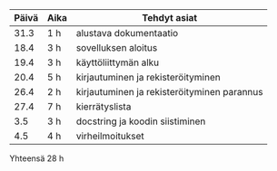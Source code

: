 | Päivä | Aika | Tehdyt asiat           |
|-------|------|------------------------|
| 31.3  | 1 h  | alustava dokumentaatio |
| 18.4  | 3 h  | sovelluksen aloitus    |
| 19.4  | 3 h  | käyttöliittymän alku   |
| 20.4  | 5 h  | kirjautuminen ja rekisteröityminen |
| 26.4  | 2 h  | kirjautuminen ja rekisteröityminen parannus |
| 27.4  | 7 h  | kierrätyslista |
| 3.5  | 3 h  | docstring ja koodin siistiminen |
| 4.5  | 4 h  | virheilmoitukset |

Yhteensä 28 h
